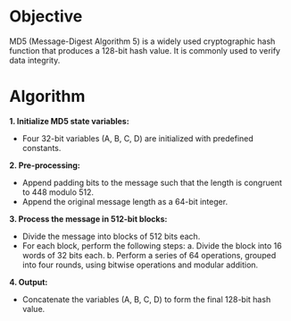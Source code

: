 # Objective
MD5 (Message-Digest Algorithm 5) is a widely used cryptographic hash function that produces a 128-bit hash value. It is commonly used to verify data integrity.
# Algorithm
**1. Initialize MD5 state variables:**
   - Four 32-bit variables (A, B, C, D) are initialized with predefined constants.

**2. Pre-processing:**
   - Append padding bits to the message such that the length is congruent to 448 modulo 512.
   - Append the original message length as a 64-bit integer.

**3. Process the message in 512-bit blocks:**
   - Divide the message into blocks of 512 bits each.
   - For each block, perform the following steps:
       a. Divide the block into 16 words of 32 bits each.
       b. Perform a series of 64 operations, grouped into four rounds, using bitwise operations and modular addition.

**4. Output:**
   - Concatenate the variables (A, B, C, D) to form the final 128-bit hash value.
